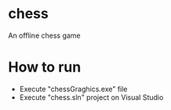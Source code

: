 # chess

An offline chess game

# How to run

- Execute "chessGraghics.exe" file
- Execute "chess.sln" project on Visual Studio
